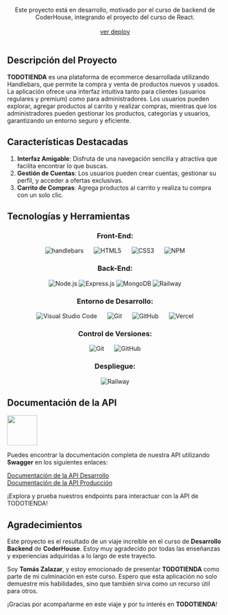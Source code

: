 <p align=center>
<div align=center>Este proyecto está en desarrollo, motivado por el curso de backend de CoderHouse, integrando el proyecto del curso de React.</div>

<br>

<div align='center'>
  <a href="http://todotienda.up.railway.app/login" target="_blank">
    ver deploy
  </a>
</div>

<br>

## <b>Descripción del Proyecto</b>

 **TODOTIENDA** es una plataforma de ecommerce desarrollada utilizando Handlebars, que permite la compra y venta de productos nuevos y usados. La aplicación ofrece una interfaz intuitiva tanto para clientes (usuarios regulares y premium) como para administradores. Los usuarios pueden explorar, agregar productos al carrito y realizar compras, mientras que los administradores pueden gestionar los productos, categorías y usuarios, garantizando un entorno seguro y eficiente. 

## <b>Características Destacadas</b>

1. **Interfaz Amigable**: Disfruta de una navegación sencilla y atractiva que facilita encontrar lo que buscas.
2. **Gestión de Cuentas**: Los usuarios pueden crear cuentas, gestionar su perfil, y acceder a ofertas exclusivas.
3. **Carrito de Compras**: Agrega productos al carrito y realiza tu compra con un solo clic.




## <b>Tecnologías y Herramientas</b>

<h3 align="center"><strong>Front-End:</strong></h3>

<div align="center">
  <img src="https://img.shields.io/badge/handlebars-%23E34F26.svg?style=for-the-badge&logo=html5&logoColor=white" alt="handlebars" style="margin: 0 10px;">
  <img src="https://img.shields.io/badge/html5-%23E34F26.svg?style=for-the-badge&logo=html5&logoColor=white" alt="HTML5" style="margin: 0 10px;">
  <img src="https://img.shields.io/badge/css3-%231572B6.svg?style=for-the-badge&logo=css3&logoColor=white" alt="CSS3" style="margin: 0 10px;">
  <img src="https://img.shields.io/badge/npm-%23CB3837.svg?style=for-the-badge&logo=npm&logoColor=white" alt="NPM" style="margin: 0 10px;">
</div>

<h3 align="center"><strong>Back-End:</strong></h3>

<div align="center">
  <img src='https://img.shields.io/badge/node.js-43853D?style=for-the-badge&logo=node.js&logoColor=white' alt='Node.js'>
  <img src='https://img.shields.io/badge/express.js-%23404d59.svg?style=for-the-badge&logo=express&logoColor=%2361DAFB' alt='Express.js'>
  <img src='https://img.shields.io/badge/mongodb-%234ea94b.svg?style=for-the-badge&logo=mongodb&logoColor=white' alt='MongoDB'>
  <img src='https://img.shields.io/badge/railway-%230062DF.svg?style=for-the-badge&logo=railway&logoColor=white' alt='Railway'>
</div>

<h3 align="center"><strong>Entorno de Desarrollo:</strong></h3>

<div align="center">
  <img src="https://img.shields.io/badge/Visual%20Studio%20Code-0078d7.svg?style=for-the-badge&logo=visual-studio-code&logoColor=white" alt="Visual Studio Code" style="margin: 0 10px;">
  <img src="https://img.shields.io/badge/git-%23F05033.svg?style=for-the-badge&logo=git&logoColor=white" alt="Git" style="margin: 0 10px;">
  <img src="https://img.shields.io/badge/github-%23121011.svg?style=for-the-badge&logo=github&logoColor=white" alt="GitHub" style="margin: 0 10px;">
  <img src="https://img.shields.io/badge/vercel-%23000000.svg?style=for-the-badge&logo=vercel&logoColor=white" alt="Vercel" style="margin: 0 10px;">
</div>

<h3 align="center"><strong>Control de Versiones:</strong></h3>

<div align="center">
  <img src="https://img.shields.io/badge/git-%23F05033.svg?style=for-the-badge&logo=git&logoColor=white" alt="Git" style="margin: 0 10px;">
  <img src="https://img.shields.io/badge/github-%23121011.svg?style=for-the-badge&logo=github&logoColor=white" alt="GitHub" style="margin: 0 10px;">
</div>

<h3 align="center"><strong>Despliegue:</strong></h3>

<div align="center">
  <img src="https://img.shields.io/badge/railway-%230062DF.svg?style=for-the-badge&logo=railway&logoColor=white" alt="Railway" style="margin: 0 10px;">
</div>

## Documentación de la API

 <img src="https://raw.githubusercontent.com/swagger-api/swagger.io/wordpress/images/assets/SW-logo-clr.png" width="70"/>

Puedes encontrar la documentación completa de nuestra API utilizando **Swagger** en los siguientes enlaces:

[Documentación de la API Desarrollo](http://localhost:4000/api/docs/)  
[Documentación de la API Producción](https://todotienda.up.railway.app/api/docs/)

¡Explora y prueba nuestros endpoints para interactuar con la API de TODOTIENDA!



## Agradecimientos

Este proyecto es el resultado de un viaje increíble en el curso de **Desarrollo Backend** de **CoderHouse**. Estoy muy agradecido por todas las enseñanzas y experiencias adquiridas a lo largo de este trayecto.

Soy **Tomás Zalazar**, y estoy emocionado de presentar **TODOTIENDA** como parte de mi culminación en este curso. Espero que esta aplicación no solo demuestre mis habilidades, sino que también sirva como un recurso útil para otros.

¡Gracias por acompañarme en este viaje y por tu interés en **TODOTIENDA**!

